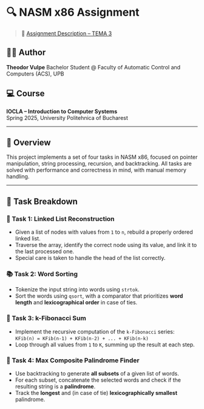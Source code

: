 # 🔍 NASM x86 Assignment

> 📝 [Assignment Description – TEMA 3](https://gitlab.cs.pub.ro/iocla/tema-3-2025)

## 👨‍💻 Author
**Theodor Vulpe**
Bachelor Student @ Faculty of Automatic Control and Computers (ACS), UPB

## 💻 Course
**IOCLA – Introduction to Computer Systems**  
Spring 2025, University Politehnica of Bucharest

---

## 🧠 Overview

This project implements a set of four tasks in NASM x86, focused on pointer manipulation, string processing, recursion, and backtracking. All tasks are solved with performance and correctness in mind, with manual memory handling.

---

## 📌 Task Breakdown

### 🧩 Task 1: Linked List Reconstruction
- Given a list of nodes with values from `1` to `n`, rebuild a properly ordered linked list.
- Traverse the array, identify the correct node using its value, and link it to the last processed one.
- Special care is taken to handle the head of the list correctly.

### 📚 Task 2: Word Sorting
- Tokenize the input string into words using `strtok`.
- Sort the words using `qsort`, with a comparator that prioritizes **word length** and **lexicographical order** in case of ties.

### 🔢 Task 3: k-Fibonacci Sum
- Implement the recursive computation of the `k-Fibonacci` series:  
  `KFib(n) = KFib(n-1) + KFib(n-2) + ... + KFib(n-k)`
- Loop through all values from `1` to `K`, summing up the result at each step.

### 🔁 Task 4: Max Composite Palindrome Finder
- Use backtracking to generate **all subsets** of a given list of words.
- For each subset, concatenate the selected words and check if the resulting string is a **palindrome**.
- Track the **longest** and (in case of tie) **lexicographically smallest** palindrome.
